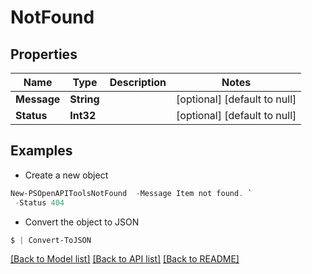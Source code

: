 # NotFound
## Properties

Name | Type | Description | Notes
------------ | ------------- | ------------- | -------------
**Message** | **String** |  | [optional] [default to null]
**Status** | **Int32** |  | [optional] [default to null]

## Examples

- Create a new object
```powershell
New-PSOpenAPIToolsNotFound  -Message Item not found. `
 -Status 404
```

- Convert the object to JSON
```powershell
$ | Convert-ToJSON
```


[[Back to Model list]](../README.md#documentation-for-models) [[Back to API list]](../README.md#documentation-for-api-endpoints) [[Back to README]](../README.md)

